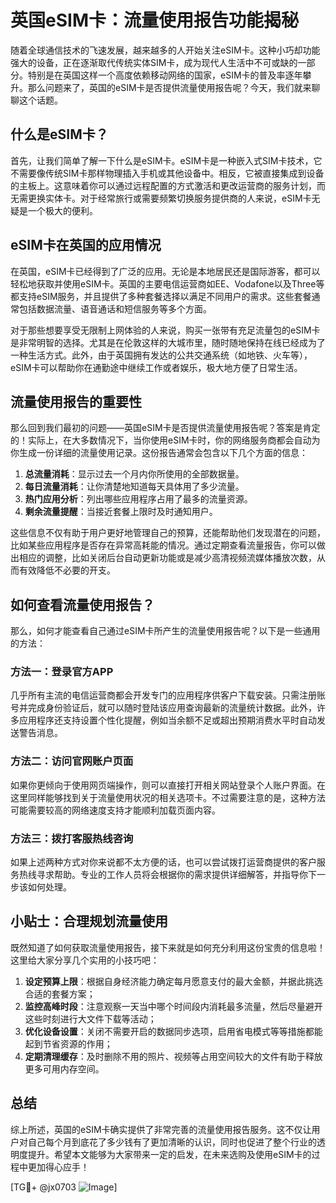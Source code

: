 # 英国eSIM卡：流量使用报告功能揭秘

随着全球通信技术的飞速发展，越来越多的人开始关注eSIM卡。这种小巧却功能强大的设备，正在逐渐取代传统实体SIM卡，成为现代人生活中不可或缺的一部分。特别是在英国这样一个高度依赖移动网络的国家，eSIM卡的普及率逐年攀升。那么问题来了，英国的eSIM卡是否提供流量使用报告呢？今天，我们就来聊聊这个话题。

## 什么是eSIM卡？

首先，让我们简单了解一下什么是eSIM卡。eSIM卡是一种嵌入式SIM卡技术，它不需要像传统SIM卡那样物理插入手机或其他设备中。相反，它被直接集成到设备的主板上。这意味着你可以通过远程配置的方式激活和更改运营商的服务计划，而无需更换实体卡。对于经常旅行或需要频繁切换服务提供商的人来说，eSIM卡无疑是一个极大的便利。

## eSIM卡在英国的应用情况

在英国，eSIM卡已经得到了广泛的应用。无论是本地居民还是国际游客，都可以轻松地获取并使用eSIM卡。英国的主要电信运营商如EE、Vodafone以及Three等都支持eSIM服务，并且提供了多种套餐选择以满足不同用户的需求。这些套餐通常包括数据流量、语音通话和短信服务等多个方面。

对于那些想要享受无限制上网体验的人来说，购买一张带有充足流量包的eSIM卡是非常明智的选择。尤其是在伦敦这样的大城市里，随时随地保持在线已经成为了一种生活方式。此外，由于英国拥有发达的公共交通系统（如地铁、火车等），eSIM卡可以帮助你在通勤途中继续工作或者娱乐，极大地方便了日常生活。

## 流量使用报告的重要性

那么回到我们最初的问题——英国eSIM卡是否提供流量使用报告呢？答案是肯定的！实际上，在大多数情况下，当你使用eSIM卡时，你的网络服务商都会自动为你生成一份详细的流量使用记录。这份报告通常会包含以下几个方面的信息：

1. **总流量消耗**：显示过去一个月内你所使用的全部数据量。
2. **每日流量消耗**：让你清楚地知道每天具体用了多少流量。
3. **热门应用分析**：列出哪些应用程序占用了最多的流量资源。
4. **剩余流量提醒**：当接近套餐上限时及时通知用户。

这些信息不仅有助于用户更好地管理自己的预算，还能帮助他们发现潜在的问题，比如某些应用程序是否存在异常高耗能的情况。通过定期查看流量报告，你可以做出相应的调整，比如关闭后台自动更新功能或是减少高清视频流媒体播放次数，从而有效降低不必要的开支。

## 如何查看流量使用报告？

那么，如何才能查看自己通过eSIM卡所产生的流量使用报告呢？以下是一些通用的方法：

### 方法一：登录官方APP
几乎所有主流的电信运营商都会开发专门的应用程序供客户下载安装。只需注册账号并完成身份验证后，就可以随时登陆该应用查询最新的流量统计数据。此外，许多应用程序还支持设置个性化提醒，例如当余额不足或超出预期消费水平时自动发送警告消息。

### 方法二：访问官网账户页面
如果你更倾向于使用网页端操作，则可以直接打开相关网站登录个人账户界面。在这里同样能够找到关于流量使用状况的相关选项卡。不过需要注意的是，这种方法可能需要较高的网络速度支持才能顺利加载页面内容。

### 方法三：拨打客服热线咨询
如果上述两种方式对你来说都不太方便的话，也可以尝试拨打运营商提供的客户服务热线寻求帮助。专业的工作人员将会根据你的需求提供详细解答，并指导你下一步该如何处理。

## 小贴士：合理规划流量使用

既然知道了如何获取流量使用报告，接下来就是如何充分利用这份宝贵的信息啦！这里给大家分享几个实用的小技巧吧：

1. **设定预算上限**：根据自身经济能力确定每月愿意支付的最大金额，并据此挑选合适的套餐方案；
2. **监控高峰时段**：注意观察一天当中哪个时间段内消耗最多流量，然后尽量避开这些时刻进行大文件下载等活动；
3. **优化设备设置**：关闭不需要开启的数据同步选项，启用省电模式等等措施都能起到节省资源的作用；
4. **定期清理缓存**：及时删除不用的照片、视频等占用空间较大的文件有助于释放更多可用内存空间。

## 总结

综上所述，英国的eSIM卡确实提供了非常完善的流量使用报告服务。这不仅让用户对自己每个月到底花了多少钱有了更加清晰的认识，同时也促进了整个行业的透明度提升。希望本文能够为大家带来一定的启发，在未来选购及使用eSIM卡的过程中更加得心应手！

[TG💪+ @jx0703 ![Image](https://github.com/user-attachments/assets/dbca1d08-cadb-493c-b0ec-ad6f7a83f270)]